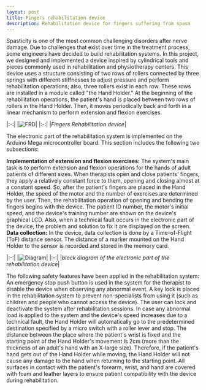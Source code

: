 ```yaml
---
layout: post
title: Fingers rehabilitation device
description: Rehabilitation device for fingers suffering from spasm
---
```


Spasticity is one of the most common challenging disorders after nerve damage. Due to challenges that exist over time in the treatment process, some engineers have decided to build rehabilitation systems. In this project, we designed and implemented a device inspired by cylindrical tools and pieces commonly used in rehabilitation and physiotherapy centers. This device uses a structure consisting of two rows of rollers connected by three springs with different stiffnesses to adjust pressure and perform rehabilitation operations; also, three rollers exist in each row. These rows are installed in a module called "the Hand Holder." At the beginning of the rehabilitation operations, the patient's hand is placed between two rows of rollers in the Hand Holder. Then, it moves periodically back and forth in a linear mechanism to perform extension and flexion exercises.

 |:-:|
|![FRD](https://alireza-kargar.github.io/assets/FRD/frd_1.png)|
|:-:|
|*Fingers Rehabilitation device*|

The electronic part of the rehabilitation system is implemented on the Arduino Mega microcontroller board. This section includes the following two subsections:

**Implementation of extension and flexion exercises:** The system's main task is to perform extension and flexion operations for the hands of adult patients of different sizes. When therapists open and close patients' fingers, they apply a relatively constant force to them, opening and closing almost at a constant speed. So, after the patient's fingers are placed in the Hand Holder, the speed of the motor and the number of exercises are determined by the user. Then, the rehabilitation operation of opening and bending the fingers begins with the device. The patient ID number, the motor's initial speed, and the device's training number are shown on the device's graphical LCD. Also, when a technical fault occurs in the electronic part of the device, the problem and solution to fix it are displayed on the screen.
**Data collection:** In the device, data collection is done by a Time-of-Flight (ToF) distance sensor. The distance of a marker mounted on the Hand Holder to the sensor is recorded and stored in the memory card. 

 |:-:|
|![Diagram](https://alireza-kargar.github.io/assets/FRD/diagram.png)|
|:-:|
|*block diagram of the electronic part of the rehabilitation device*|

The following safety features have been applied in the rehabilitation system:
An emergency stop push button is used in the system for the therapist to disable the device when observing any abnormal event. A key lock is placed in the rehabilitation system to prevent non-specialists from using it (such as children and people who cannot access the device). The user can lock and deactivate the system after rehabilitation sessions. In case any abnormal load is applied to the system and the device's speed increases due to a technical fault, the Hand Holder will automatically go to the predetermined destination specified by a micro switch with a roller lever and stop. The distance between the place where the patient's wrist is fixed and the starting point of the Hand Holder's movement is 2cm (more than the thickness of an adult's hand with an X-large size). Therefore, if the patient's hand gets out of the Hand Holder while moving, the Hand Holder will not cause any damage to the hand when returning to the starting point. All surfaces in contact with the patient's forearm, wrist, and hand are covered with foam and leather layers to ensure patient compatibility with the device during rehabilitation.
